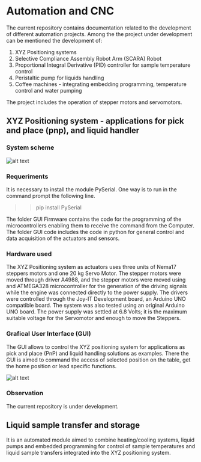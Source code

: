 
# Automation and CNC

The current repository contains documentation related to the development of different automation projects. Among the the project under development can be mentioned the development of:

 1) XYZ Positioning systems
 2) Selective Compliance Assembly Robot Arm (SCARA) Robot
 3) Proportional Integral Derivative (PID) controller for sample temperature control
 4) Peristaltic pump for liquids handling
 5) Coffee machines - integrating embedding programming, temperature control and water pumping

The project includes the operation of stepper motors and servomotors.

## XYZ Positioning system - applications for pick and place (pnp), and liquid handler

### System scheme

![alt text](https://github.com/renecartaya/Automation-and-CNC/blob/main/Autosampler%20I.png)

### Requeriments

It is necessary to install the module PySerial. One way is to run in the command prompt the following line.

  >> pip install PySerial

The folder GUI Firmware contains the code for the programming of the microcontrollers enabling them to receive the command from the Computer. The folder GUI code includes the code in python for general control and data acquisition of the actuators and sensors.

### Hardware used

The XYZ Positioning system as actuators uses three units of Nema17 steppers motors and one 20 kg Servo Motor. The stepper motors were moved through driver A4988, and the stepper motors were moved using and ATMEGA328 microcontroller for the generation of the driving signals while the engine was connected directly to the power supply. The drivers were controlled through the Joy-IT Development board, an Arduino UNO compatible board. The system was also tested using an original Arduino UNO board. The power supply was settled at 6.8 Volts; it is the maximum suitable voltage for the Servomotor and enough to move the Steppers. 

### Grafical User Interface (GUI)

The GUI allows to control the XYZ positioning system for applications as pick and place (PnP) and liquid handling solutions as examples. There the GUI is aimed to command the access of selected position on the table, get the home position or lead specific functions.

![alt text](https://github.com/renecartaya/Automation-and-CNC/blob/main/GUI_Autosampler.png)

### Observation

The current repository is under development. 

## Liquid sample transfer and storage

It is an automated module aimed to combine heating/cooling systems, liquid pumps and embedded programming for control of sample temperatures and liquid sample transfers integrated into the XYZ positioning system.



